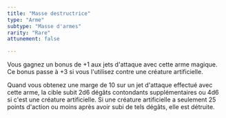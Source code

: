 ```yaml
---
title: "Masse destructrice"
type: "Arme"
subtype: "Masse d'armes"
rarity: "Rare"
attunement: false

---
```

Vous gagnez un bonus de +1 aux jets d'attaque avec cette arme magique. Ce bonus passe à +3 si vous l'utilisez contre une créature artificielle.

Quand vous obtenez une marge de 10 sur un jet d'attaque effectué avec cette arme, la cible subit 2d6 dégâts contondants supplémentaires ou 4d6 si c'est une créature artificielle. Si une créature artificielle a seulement 25 points d'action ou moins après avoir subi de tels dégâts, elle est détruite.
